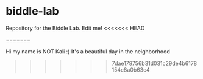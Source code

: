 # biddle-lab
Repository for the Biddle Lab. Edit me!
<<<<<<< HEAD

=======

Hi my name is NOT Kali
:)
It's a beautiful day in the neighborhood

>>>>>>> 7dae179756b31d031c29de4b6178154c8a0b63c4
